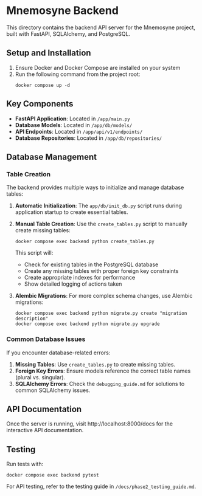 # Mnemosyne Backend

This directory contains the backend API server for the Mnemosyne project, built with FastAPI, SQLAlchemy, and PostgreSQL.

## Setup and Installation

1. Ensure Docker and Docker Compose are installed on your system
2. Run the following command from the project root:
   ```
   docker compose up -d
   ```

## Key Components

- **FastAPI Application**: Located in `/app/main.py`
- **Database Models**: Located in `/app/db/models/`
- **API Endpoints**: Located in `/app/api/v1/endpoints/`
- **Database Repositories**: Located in `/app/db/repositories/`

## Database Management

### Table Creation

The backend provides multiple ways to initialize and manage database tables:

1. **Automatic Initialization**: The `app/db/init_db.py` script runs during application startup to create essential tables.

2. **Manual Table Creation**: Use the `create_tables.py` script to manually create missing tables:
   ```
   docker compose exec backend python create_tables.py
   ```

   This script will:
   - Check for existing tables in the PostgreSQL database
   - Create any missing tables with proper foreign key constraints
   - Create appropriate indexes for performance
   - Show detailed logging of actions taken

3. **Alembic Migrations**: For more complex schema changes, use Alembic migrations:
   ```
   docker compose exec backend python migrate.py create "migration description"
   docker compose exec backend python migrate.py upgrade
   ```

### Common Database Issues

If you encounter database-related errors:

1. **Missing Tables**: Use `create_tables.py` to create missing tables.
2. **Foreign Key Errors**: Ensure models reference the correct table names (plural vs. singular).
3. **SQLAlchemy Errors**: Check the `debugging_guide.md` for solutions to common SQLAlchemy issues.

## API Documentation

Once the server is running, visit http://localhost:8000/docs for the interactive API documentation.

## Testing

Run tests with:
```
docker compose exec backend pytest
```

For API testing, refer to the testing guide in `/docs/phase2_testing_guide.md`.
